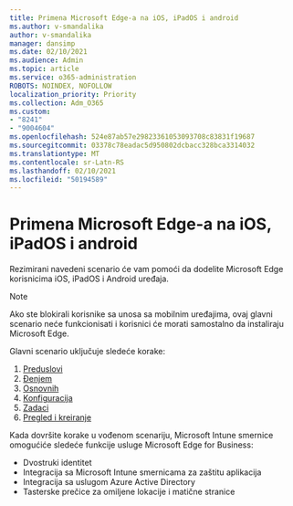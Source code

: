 ```yaml
---
title: Primena Microsoft Edge-a na iOS, iPadOS i android
ms.author: v-smandalika
author: v-smandalika
manager: dansimp
ms.date: 02/10/2021
ms.audience: Admin
ms.topic: article
ms.service: o365-administration
ROBOTS: NOINDEX, NOFOLLOW
localization_priority: Priority
ms.collection: Adm_O365
ms.custom:
- "8241"
- "9004604"
ms.openlocfilehash: 524e87ab57e29823361053093708c83831f19687
ms.sourcegitcommit: 03378c78eadac5d950802dcbacc328bca3314032
ms.translationtype: MT
ms.contentlocale: sr-Latn-RS
ms.lasthandoff: 02/10/2021
ms.locfileid: "50194589"
---
```

# <a name="deploy-microsoft-edge-to-ios-ipados-and-android"></a>Primena Microsoft Edge-a na iOS, iPadOS i android

Rezimirani navedeni scenario će vam pomoći da dodelite Microsoft Edge korisnicima iOS, iPadOS i Android uređaja.

> [!NOTE]
> Ako ste blokirali korisnike sa unosa sa mobilnim uređajima, ovaj glavni scenario neće funkcionisati i korisnici će morati samostalno da instaliraju Microsoft Edge.

Glavni scenario uključuje sledeće korake:

1. [Preduslovi](https://docs.microsoft.com/mem/intune/fundamentals/guided-scenarios-edge#prerequisites)
2. [Đenjem](https://docs.microsoft.com/mem/intune/fundamentals/guided-scenarios-edge#step-1---introduction)
3. [Osnovnih](https://docs.microsoft.com/mem/intune/fundamentals/guided-scenarios-edge#step-2---basics)
4. [Konfiguracija](https://docs.microsoft.com/mem/intune/fundamentals/guided-scenarios-edge#step-3---configuration)
5. [Zadaci](https://docs.microsoft.com/mem/intune/fundamentals/guided-scenarios-edge#step-4---assignments)
6. [Pregled i kreiranje](https://docs.microsoft.com/mem/intune/fundamentals/guided-scenarios-edge#step-5---review--create)

Kada dovršite korake u vođenom scenariju, Microsoft Intune smernice omogućiće sledeće funkcije usluge Microsoft Edge for Business:

- Dvostruki identitet
- Integracija sa Microsoft Intune smernicama za zaštitu aplikacija
- Integracija sa uslugom Azure Active Directory
- Tasterske prečice za omiljene lokacije i matične stranice
